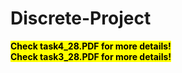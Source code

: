 # Discrete-Project
<mark> **Check task4_28.PDF for more details!** </mark>
<br>
<mark> **Check task3_28.PDF for more details!** </mark>
